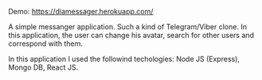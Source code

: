 Demo: https://diamessager.herokuapp.com/

A simple messanger application. Such a kind of Telegram/Viber clone. In this application, the user can change his avatar, search for other users and correspond with them.

In this application I used the followind techologies: Node JS (Express), Mongo DB, React JS.
